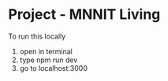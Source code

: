 # Project - MNNIT Living
 
To run this locally
1) open in terminal
2) type npm run dev
3) go to localhost:3000
